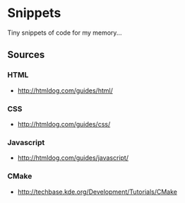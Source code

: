 Snippets
========

Tiny snippets of code for my memory...


## Sources

### HTML
- http://htmldog.com/guides/html/

### CSS
- http://htmldog.com/guides/css/

### Javascript
- http://htmldog.com/guides/javascript/

### CMake
- http://techbase.kde.org/Development/Tutorials/CMake
